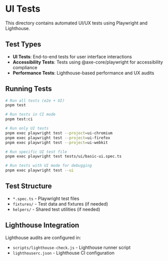 # UI Tests

This directory contains automated UI/UX tests using Playwright and Lighthouse.

## Test Types

- **UI Tests**: End-to-end tests for user interface interactions
- **Accessibility Tests**: Tests using @axe-core/playwright for accessibility compliance
- **Performance Tests**: Lighthouse-based performance and UX audits

## Running Tests

```bash
# Run all tests (e2e + UI)
pnpm test

# Run tests in CI mode
pnpm test:ci

# Run only UI tests
pnpm exec playwright test --project=ui-chromium
pnpm exec playwright test --project=ui-firefox
pnpm exec playwright test --project=ui-webkit

# Run specific UI test file
pnpm exec playwright test tests/ui/basic-ui.spec.ts

# Run tests with UI mode for debugging
pnpm exec playwright test --ui
```

## Test Structure

- `*.spec.ts` - Playwright test files
- `fixtures/` - Test data and fixtures (if needed)
- `helpers/` - Shared test utilities (if needed)

## Lighthouse Integration

Lighthouse audits are configured in:

- `scripts/lighthouse-check.js` - Lighthouse runner script
- `lighthouserc.json` - Lighthouse CI configuration
